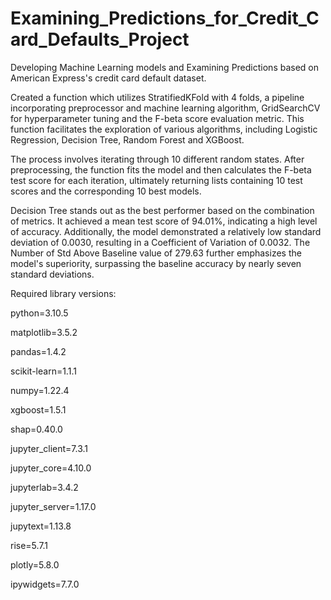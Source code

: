 # Examining_Predictions_for_Credit_Card_Defaults_Project
Developing Machine Learning models and Examining Predictions based on American Express's credit card default dataset.

Created a function which utilizes StratifiedKFold with 4 folds, a pipeline incorporating preprocessor and machine learning algorithm, GridSearchCV for hyperparameter tuning and the F-beta score evaluation metric. This function facilitates the exploration of various algorithms, including Logistic Regression, Decision Tree, Random Forest and XGBoost.

The process involves iterating through 10 different random states. After preprocessing, the function fits the model and then calculates the F-beta test score for each iteration, ultimately returning lists containing 10 test scores and the corresponding 10 best models.

Decision Tree stands out as the best performer based on the combination of metrics. It achieved a mean test score of 94.01%, indicating a high level of accuracy. Additionally, the model demonstrated a relatively low standard deviation of 0.0030, resulting in a Coefficient of Variation of 0.0032. The Number of Std Above Baseline value of 279.63 further emphasizes the model's superiority, surpassing the baseline accuracy by nearly seven standard deviations. 

Required library versions:

python=3.10.5

matplotlib=3.5.2

pandas=1.4.2

scikit-learn=1.1.1

numpy=1.22.4

xgboost=1.5.1

shap=0.40.0

jupyter_client=7.3.1

jupyter_core=4.10.0

jupyterlab=3.4.2

jupyter_server=1.17.0

jupytext=1.13.8

rise=5.7.1

plotly=5.8.0

ipywidgets=7.7.0
